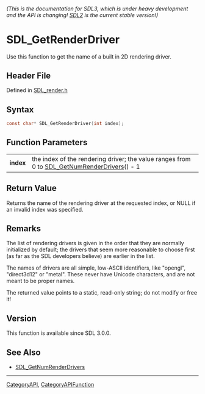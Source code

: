 ###### (This is the documentation for SDL3, which is under heavy development and the API is changing! [SDL2](https://wiki.libsdl.org/SDL2/) is the current stable version!)
# SDL_GetRenderDriver

Use this function to get the name of a built in 2D rendering driver.

## Header File

Defined in [SDL_render.h](https://github.com/libsdl-org/SDL/blob/main/include/SDL3/SDL_render.h)

## Syntax

```c
const char* SDL_GetRenderDriver(int index);

```

## Function Parameters

|               |                                                                                                                        |
| ------------- | ---------------------------------------------------------------------------------------------------------------------- |
| **index**     | the index of the rendering driver; the value ranges from 0 to [SDL_GetNumRenderDrivers](SDL_GetNumRenderDrivers)() - 1 |

## Return Value

Returns the name of the rendering driver at the requested index, or NULL if
an invalid index was specified.

## Remarks

The list of rendering drivers is given in the order that they are normally
initialized by default; the drivers that seem more reasonable to choose
first (as far as the SDL developers believe) are earlier in the list.

The names of drivers are all simple, low-ASCII identifiers, like "opengl",
"direct3d12" or "metal". These never have Unicode characters, and are not
meant to be proper names.

The returned value points to a static, read-only string; do not modify or
free it!

## Version

This function is available since SDL 3.0.0.

## See Also

* [SDL_GetNumRenderDrivers](SDL_GetNumRenderDrivers)

----
[CategoryAPI](CategoryAPI), [CategoryAPIFunction](CategoryAPIFunction)

